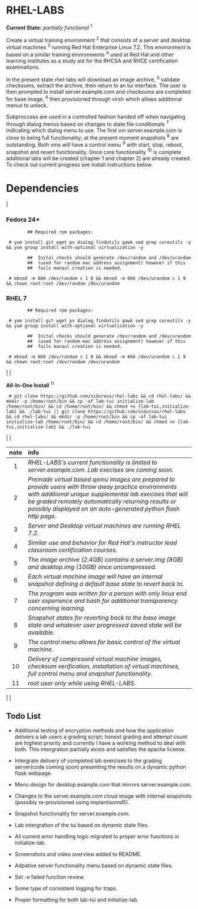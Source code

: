 RHEL-LABS
=========
**Current State:** *partially functional* <sup>1</sup>

Create a virtual training environment <sup>2</sup> that consists of a server and desktop virtual machines <sup>3</sup> running Red Hat Enterprise Linux 7.2. This environment is based on a similar training environments <sup>4</sup> used at Red Hat and other learning institutes as a study aid for the RHCSA and RHCE certification examinations.

In the present state rhel-labs will download an image archive, <sup>5</sup> validate checksums, extract the archive, then return to an tui interface. The user is then prompted to install server.example.com and checksums are completed for base image, <sup>6</sup> then provisioned through virsh which allows additional menus to unlock.

Subproccess are used in a controlled fashion handed off when navigating through dialog menus based on changes to state file conditionals <sup>7</sup> indicating which dialog menu to use. The first vm server.example.com is close to being full functionality; at the present moment snapshots <sup>8</sup> are outstanding. Both vms will have a control menu <sup>9</sup> with start, stop, reboot, snapshot and revert functionality. Once core functionality <sup>10</sup> is complete additional labs will be created (chapter 1 and chapter 2) are already created. To check out current progress see install instructions below.

Dependencies
===========
|

### Fedora 24+
~~~
        ## Required rpm packages:
  
 # yum install git wget pv dialog findutils gawk sed grep coreutils -y && yum group install with-optional virtualization -y
~~~

~~~
        ##  Inital checks should generate /dev/random and /dev/urandom 
        ##  (used for random mac address assignment) however if this 
        ##  fails manaul creation is needed.
      
 # mknod -m 666 /dev/random c 1 8 && mknod -m 666 /dev/urandom c 1 9 && chown root:root /dev/random /dev/urandom
~~~

### RHEL 7
~~~
        ## Required rpm packages:

 # yum install git wget pv dialog findutils gawk sed grep coreutils -y && yum group install with-optional virtualization -y
~~~
~~~
        ##  Inital checks should generate /dev/random and /dev/urandom 
        ##  (used for random mac address assignment) however if this 
        ##  fails manaul creation is needed.
 
 # mknod -m 666 /dev/random c 1 8 && mknod -m 666 /dev/urandom c 1 9 && chown root:root /dev/random /dev/urandom
~~~

|
|

**All-In-One Install** <sup>11</sup>
~~~
 # git clone https://github.com/vidurous/rhel-labs && cd rhel-labs/ && mkdir -p /home/root/bin && cp -af lab-tui initialize-lab /home/root/bin/ && cd /home/root/bin/ && chmod +x {lab-tui,initialize-lab} && ./lab-tui || git clone https://github.com/vidurous/rhel-labs && cd rhel-labs/ && mkdir -p /home/root/bin && cp -af lab-tui initialize-lab /home/root/bin/ && cd /home/root/bin/ && chmod +x {lab-tui,initialize-lab} && ./lab-tui
~~~

|
|

| note         | info          |
| :---:        |     :---      |
| 1 | *RHEL-LABS's current functionality is limited to server.example.com. Lab execises are coming soon.* |
| 2 | *Premade virtual based qemu images are prepared to provide users with throw away practice environments with additional unique supplemental lab execises that will be graded remotely automatically returning results or possibly displayed on an auto-generated python flash http page.* |
| 3 | *Server and Desktop virtual machines are running RHEL 7.2.* | 
| 4 | *Similar use and behavior for Red Hat's instructor lead classroom certification courses.* |
| 5 | *The image archive (2.4GB) contains a server.img (8GB) and desktop.img (10GB) once uncompressed.* |
| 6 | *Each virtual machine image will have an internal snapshot defining a default base state to revert back to.* |
| 7 | *The program was written for a person with only linux end user experience and bash for additional transparency concerning learning.* | 
| 8 | *Snapshot states for reverting back to the base image state and whatever user progressed saved state will be available.* |
| 9 | *The control menu allows for basic control of the virtual machine.* |
| 10 | *Delivery of compressed virtual machine images, checksum verification, installation of virtual machines, full control menu and snapshot functionality.* | 
| 11 | *root user only while using RHEL-LABS.*

|
|

**Todo List**
---

  * Additional testing of encryption methods and how the application delivers a lab users a grading script; honest grading 
and attempt count are highest priority and currently I have a working method to deal with both. This intergration partially exists and satisfies the apache license. 

  * Intergrate delivery of completed lab exercises to the grading server(code coming soon) presenting the results on a dynamic python flask webpage.

  * Menu design for desktop.example.com that mirrors server.example.com.

  * Changes to the server.example.com cloud image with internal snapshots (possibly re-provisioned using implantisomd5).

  * Snapshot functionality for server.example.com.

  * Lab intergration of the tui based on dynamic state files.

  * All current error handling logic migrated to proper error functions in initialize-lab.

  * Screenshots and video overview added to README.

  * Adpative server functionality menu based on dynamic state files.

  * Set -e failed function review.

  * Some type of consistent logging for traps.

  * Proper formatting for both lab-tui and initialize-lab.
